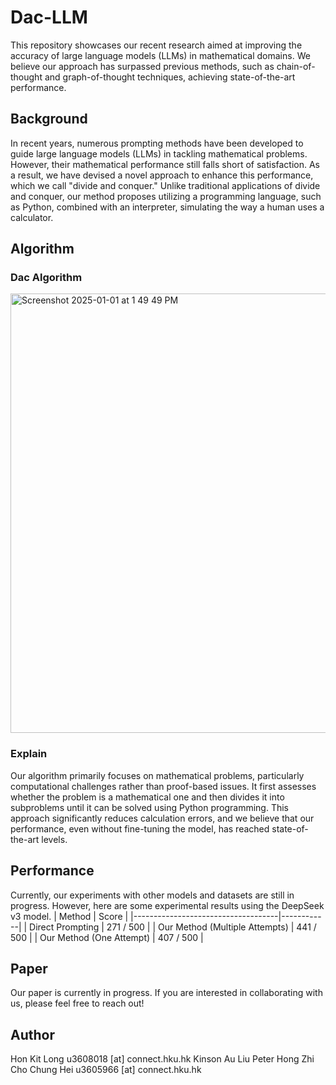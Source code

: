 # Dac-LLM
This repository showcases our recent research aimed at improving the accuracy of large language models (LLMs) in mathematical domains. We believe our approach has surpassed previous methods, such as chain-of-thought and graph-of-thought techniques, achieving state-of-the-art performance.

## Background
In recent years, numerous prompting methods have been developed to guide large language models (LLMs) in tackling mathematical problems. However, their mathematical performance still falls short of satisfaction. As a result, we have devised a novel approach to enhance this performance, which we call "divide and conquer." Unlike traditional applications of divide and conquer, our method proposes utilizing a programming language, such as Python, combined with an interpreter, simulating the way a human uses a calculator.

## Algorithm

### Dac Algorithm
<img width="703" alt="Screenshot 2025-01-01 at 1 49 49 PM" src="https://github.com/user-attachments/assets/33a0d20d-f92f-4be3-9a1b-3ced0477e0fd" />
<br/>

### Explain
Our algorithm primarily focuses on mathematical problems, particularly computational challenges rather than proof-based issues. It first assesses whether the problem is a mathematical one and then divides it into subproblems until it can be solved using Python programming. This approach significantly reduces calculation errors, and we believe that our performance, even without fine-tuning the model, has reached state-of-the-art levels.

## Performance 
Currently, our experiments with other models and datasets are still in progress. However, here are some experimental results using the DeepSeek v3 model.
| Method                             | Score      |
|------------------------------------|------------|
| Direct Prompting                   | 271 / 500  |
| Our Method (Multiple Attempts)     | 441 / 500  |
| Our Method (One Attempt)           | 407 / 500  |


## Paper
Our paper is currently in progress. If you are interested in collaborating with us, please feel free to reach out!

## Author
Hon Kit Long u3608018 [at] connect.hku.hk
Kinson Au
Liu Peter Hong Zhi
Cho Chung Hei u3605966 [at] connect.hku.hk

